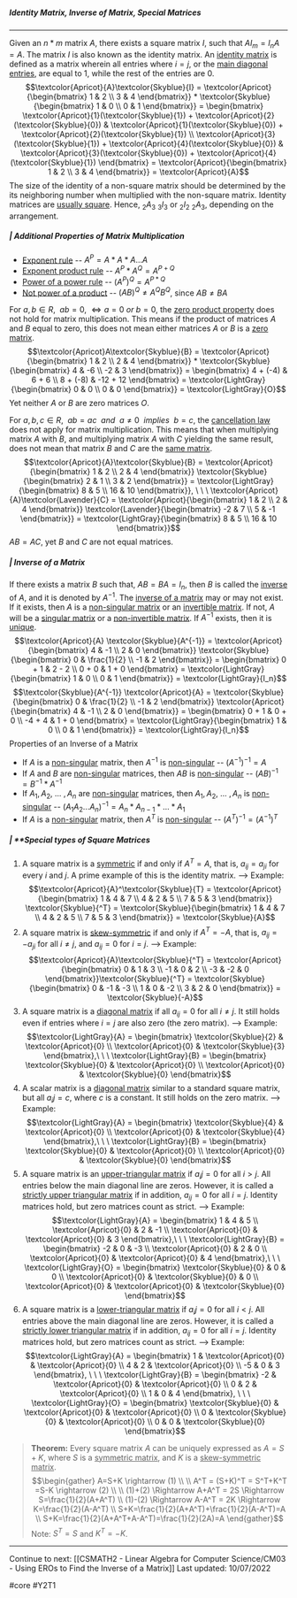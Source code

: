 <br><br>

##### Identity Matrix, Inverse of Matrix, Special Matrices
---

Given an $n*m$ matrix $A$, there exists a square matrix $I$, such that $AI_m = I_nA = A$. The matrix $I$ is also known as the identity matrix. An <u>identity matrix</u> is defined as a matrix wherein all entries where $i=j$, or the <u>main diagonal entries</u>, are equal to 1, while the rest of the entries are 0.
$$\textcolor{Apricot}{A}\textcolor{Skyblue}{I} = \textcolor{Apricot}{\begin{bmatrix} 1 & 2 \\ 3 & 4 \end{bmatrix}} * \textcolor{Skyblue}{\begin{bmatrix} 1 & 0 \\ 0 & 1 \end{bmatrix}} = \begin{bmatrix} \textcolor{Apricot}{1}(\textcolor{Skyblue}{1}) + \textcolor{Apricot}{2}(\textcolor{Skyblue}{0}) & \textcolor{Apricot}{1}(\textcolor{Skyblue}{0}) + \textcolor{Apricot}{2}(\textcolor{Skyblue}{1}) \\ \textcolor{Apricot}{3}(\textcolor{Skyblue}{1}) + \textcolor{Apricot}{4}(\textcolor{Skyblue}{0}) & \textcolor{Apricot}{3}(\textcolor{Skyblue}{0}) + \textcolor{Apricot}{4}(\textcolor{Skyblue}{1}) \end{bmatrix} = \textcolor{Apricot}{\begin{bmatrix} 1 & 2 \\ 3 & 4 \end{bmatrix}} = \textcolor{Apricot}{A}$$
The size of the identity of a non-square matrix should be determined by the its neighboring number when multiplied with the non-square matrix. Identity matrices are <u>usually square</u>. Hence, $_2A_3 \ _3I_3$ or $_2I_2 \ _2A_3$, depending on the arrangement.


##### | **Additional Properties of Matrix Multiplication**
- <u>Exponent rule</u> -- $A^P = A*A*A...A$
- <u>Exponent product rule</u> -- $A^P*A^Q = A^{P+Q}$ 
- <u>Power of a power rule</u> -- $(A^P)^Q = A^{P*Q}$ 
- <u>Not power of a product</u> -- $(AB)^Q \ne A^QB^Q$, since $AB \ne BA$

For $a, b \in R,\ \ ab = 0,\ \iff a = 0 \ or \ b = 0$, the <u>zero product property</u> does not hold for matrix multiplication. This means if the product of matrices $A$ and $B$ equal to zero, this does not mean either matrices $A$ or $B$ is a <u>zero matrix</u>.
$$\textcolor{Apricot}A\textcolor{Skyblue}{B} = \textcolor{Apricot}{\begin{bmatrix} 1 & 2 \\ 2 & 4 \end{bmatrix}} * \textcolor{Skyblue}{\begin{bmatrix} 4 & -6 \\ -2 & 3 \end{bmatrix}} = \begin{bmatrix} 4 + (-4) & 6 + 6 \\ 8 + (-8) & -12 + 12 \end{bmatrix} = \textcolor{LightGray}{\begin{bmatrix} 0 & 0 \\ 0 & 0 \end{bmatrix}} = \textcolor{LightGray}{O}$$
Yet neither $A$ or $B$ are zero matrices $O$.

For $a, b, c \in R,\ \ ab = ac\ \ and \ \ a \ne 0 \ \ implies \ \ b = c$, the <u>cancellation law</u> does not apply for matrix multiplication. This means that when multiplying matrix $A$ with $B$, and multiplying matrix $A$ with $C$ yielding the same result, does not mean that matrix $B$ and $C$ are the <u>same matrix</u>.
$$\textcolor{Apricot}{A}\textcolor{Skyblue}{B} = \textcolor{Apricot}{\begin{bmatrix} 1 & 2 \\ 2 & 4 \end{bmatrix}} \textcolor{Skyblue}{\begin{bmatrix} 2 & 1 \\ 3 & 2 \end{bmatrix}} = \textcolor{LightGray}{\begin{bmatrix} 8 & 5 \\ 16 & 10 \end{bmatrix}}, \ \ \ \textcolor{Apricot}{A}\textcolor{Lavender}{C} = \textcolor{Apricot}{\begin{bmatrix} 1 & 2 \\ 2 & 4 \end{bmatrix}} \textcolor{Lavender}{\begin{bmatrix} -2 & 7 \\ 5 & -1 \end{bmatrix}} = \textcolor{LightGray}{\begin{bmatrix} 8 & 5 \\ 16 & 10 \end{bmatrix}}$$
$AB=AC$, yet $B$ and $C$ are not equal matrices.


##### | **Inverse of a Matrix**
If there exists a matrix $B$ such that, $AB = BA = I_n$, then $B$ is called the <u>inverse</u> of $A$, and it is denoted by $A^{-1}$. The <u>inverse of a matrix</u> may or may not exist. If it exists, then $A$ is a <u>non-singular matrix</u> or an <u>invertible matrix</u>. If not, $A$ will be a <u>singular matrix</u> or a <u>non-invertible matrix</u>. If $A^{-1}$ exists, then it is <u>unique</u>.
$$\textcolor{Apricot}{A} \textcolor{Skyblue}{A^{-1}} = \textcolor{Apricot}{\begin{bmatrix} 4 & -1 \\ 2 & 0 \end{bmatrix}} \textcolor{Skyblue}{\begin{bmatrix} 0 & \frac{1}{2} \\ -1 & 2 \end{bmatrix}} = \begin{bmatrix} 0 + 1 & 2 - 2 \\ 0 + 0 & 1 + 0 \end{bmatrix} = \textcolor{LightGray}{\begin{bmatrix} 1 & 0 \\ 0 & 1 \end{bmatrix}} = \textcolor{LightGray}{I_n}$$
$$\textcolor{Skyblue}{A^{-1}} \textcolor{Apricot}{A} = \textcolor{Skyblue}{\begin{bmatrix} 0 & \frac{1}{2} \\ -1 & 2 \end{bmatrix}} \textcolor{Apricot}{\begin{bmatrix} 4 & -1 \\ 2 & 0 \end{bmatrix}} = \begin{bmatrix} 0 + 1 & 0 + 0 \\ -4 + 4 & 1 + 0 \end{bmatrix} = \textcolor{LightGray}{\begin{bmatrix} 1 & 0 \\ 0 & 1 \end{bmatrix}} = \textcolor{LightGray}{I_n}$$
Properties of an Inverse of a Matrix
- If $A$ is a <u>non-singular</u> matrix, then $A^{-1}$ is <u>non-singular</u> -- $(A^{-1})^{-1} = A$
- If $A$ and $B$ are <u>non-singular</u> matrices, then $AB$ is <u>non-singular</u> --  $(AB)^{-1} = B^{-1} * A^{-1}$
- If $A_1,A_2,\ ...\ ,A_n$ are <u>non-singular</u> matrices, then $A_1,A_2,\ ...\ ,A_n$ is <u>non-singular</u> -- $(A_1A_2...A_n)^{-1} = A_n * A_{n-1} * ... * A_1$
- If $A$ is a <u>non-singular</u> matrix, then $A^T$ is <u>non-singular</u> -- $(A^T)^{-1} = (A^{-1})^T$


##### | **Special types of Square Matrices
1. A square matrix is a <u>symmetric</u> if and only if $A^T = A$, that is, $a_{ij} = a_{ji}$ for every $i$ and $j$. A prime example of this is the identity matrix.
   --> Example: $$\textcolor{Apricot}{A}^\textcolor{Skyblue}{T} = \textcolor{Apricot}{\begin{bmatrix} 1 & 4 & 7 \\ 4 & 2 & 5 \\ 7 & 5 & 3 \end{bmatrix}} \textcolor{Skyblue}{^T} = \textcolor{Skyblue}{\begin{bmatrix} 1 & 4 & 7 \\ 4 & 2 & 5 \\ 7 & 5 & 3 \end{bmatrix}} = \textcolor{Skyblue}{A}$$
2. A square matrix is <u>skew-symmetric</u> if and only if $A^T = -A$, that is, $a_{ij} = -a_{ji}$ for all $i \ne j$, and $a_{ij} = 0$ for $i = j$. 
   --> Example: $$\textcolor{Apricot}{A}\textcolor{Skyblue}{^T} = \textcolor{Apricot}{\begin{bmatrix} 0 & 1 & 3 \\ -1 & 0 & 2 \\ -3 & -2 & 0 \end{bmatrix}}\textcolor{Skyblue}{^T} = \textcolor{Skyblue}{\begin{bmatrix} 0 & -1 & -3 \\ 1 & 0 & -2 \\ 3 & 2 & 0 \end{bmatrix}} = \textcolor{Skyblue}{-A}$$
3. A square matrix is a <u>diagonal matrix</u> if all $a_{ij} = 0$ for all $i \ne j$. It still holds even if entries where $i=j$ are also zero (the zero matrix). 
   --> Example: $$\textcolor{LightGray}{A} = \begin{bmatrix} \textcolor{Skyblue}{2} & \textcolor{Apricot}{0} \\ \textcolor{Apricot}{0} & \textcolor{Skyblue}{3} \end{bmatrix},\ \ \ \textcolor{LightGray}{B} = \begin{bmatrix} \textcolor{Skyblue}{0} & \textcolor{Apricot}{0} \\ \textcolor{Apricot}{0} & \textcolor{Skyblue}{0} \end{bmatrix}$$
4. A scalar matrix is a <u>diagonal matrix</u> similar to a standard square matrix, but all $a_ij = c$, where $c$ is a constant. It still holds on the zero matrix. 
   --> Example: $$\textcolor{LightGray}{A} = \begin{bmatrix} \textcolor{Skyblue}{4} & \textcolor{Apricot}{0} \\ \textcolor{Apricot}{0} & \textcolor{Skyblue}{4} \end{bmatrix},\ \ \ \textcolor{LightGray}{B} = \begin{bmatrix} \textcolor{Skyblue}{0} & \textcolor{Apricot}{0} \\ \textcolor{Apricot}{0} & \textcolor{Skyblue}{0} \end{bmatrix}$$
5. A square matrix is an <u>upper-triangular matrix</u> if $a_ij = 0$ for all $i > j$. All entries below the main diagonal line are zeros. However, it is called a <u>strictly upper triangular matrix</u> if in addition, $a_{ij} = 0$ for all $i=j$. Identity matrices hold, but zero matrices count as strict.
   --> Example: $$\textcolor{LightGray}{A} = \begin{bmatrix} 1 & 4 & 5 \\ \textcolor{Apricot}{0} & 2 & -1 \\ \textcolor{Apricot}{0} & \textcolor{Apricot}{0} & 3 \end{bmatrix},\ \ \ \textcolor{LightGray}{B} = \begin{bmatrix} -2 & 0 & -3 \\ \textcolor{Apricot}{0} & 2 & 0 \\ \textcolor{Apricot}{0} & \textcolor{Apricot}{0} & 4 \end{bmatrix},\ \ \ \textcolor{LightGray}{O} = \begin{bmatrix} \textcolor{Skyblue}{0} & 0 & 0 \\ \textcolor{Apricot}{0} & \textcolor{Skyblue}{0} & 0 \\ \textcolor{Apricot}{0} & \textcolor{Apricot}{0} & \textcolor{Skyblue}{0} \end{bmatrix}$$
6. A square matrix is a <u>lower-triangular matrix</u> if $a_ij = 0$ for all $i < j$. All entries above the main diagonal line are zeros. However, it is called a <u>strictly lower triangular matrix</u> if in addition, $a_{ij} = 0$ for all $i=j$. Identity matrices hold, but zero matrices count as strict.
   --> Example: $$\textcolor{LightGray}{A} = \begin{bmatrix} 1 & \textcolor{Apricot}{0} & \textcolor{Apricot}{0} \\ 4 & 2 & \textcolor{Apricot}{0} \\ -5 & 0 & 3 \end{bmatrix}, \ \ \ \textcolor{LightGray}{B} = \begin{bmatrix} -2 & \textcolor{Apricot}{0} & \textcolor{Apricot}{0} \\ 0 & 2 & \textcolor{Apricot}{0} \\ 1 & 0 & 4 \end{bmatrix}, \ \ \ \textcolor{LightGray}{O} = \begin{bmatrix} \textcolor{Skyblue}{0} & \textcolor{Apricot}{0} & \textcolor{Apricot}{0} \\ 0 & \textcolor{Skyblue}{0} & \textcolor{Apricot}{0} \\ 0 & 0 & \textcolor{Skyblue}{0} \end{bmatrix}$$

> **Theorem:** Every square matrix $A$ can be uniquely expressed as $A=S+K$, where $S$ is a <u>symmetric matrix</u>, and $K$ is a <u>skew-symmetric matrix</u>. $$\begin{gather} A=S+K \rightarrow (1) \\ \\ A^T = (S+K)^T = S^T+K^T =S-K \rightarrow (2) \\ \\ (1)+(2) \Rightarrow A+A^T = 2S \Rightarrow S=\frac{1}{2}(A+A^T) \\ (1)-(2) \Rightarrow A-A^T = 2K \Rightarrow K=\frac{1}{2}(A-A^T) \\ S+K=\frac{1}{2}(A+A^T)+\frac{1}{2}(A-A^T)=A \\ S+K=\frac{1}{2}(A+A^T+A-A^T)=\frac{1}{2}(2A)=A \end{gather}$$Note: $S^T = S$ and $K^T = -K$.

___

Continue to next: [[CSMATH2 - Linear Algebra for Computer Science/CM03 - Using EROs to Find the Inverse of a Matrix]]
Last updated: 10/07/2022

#core #Y2T1